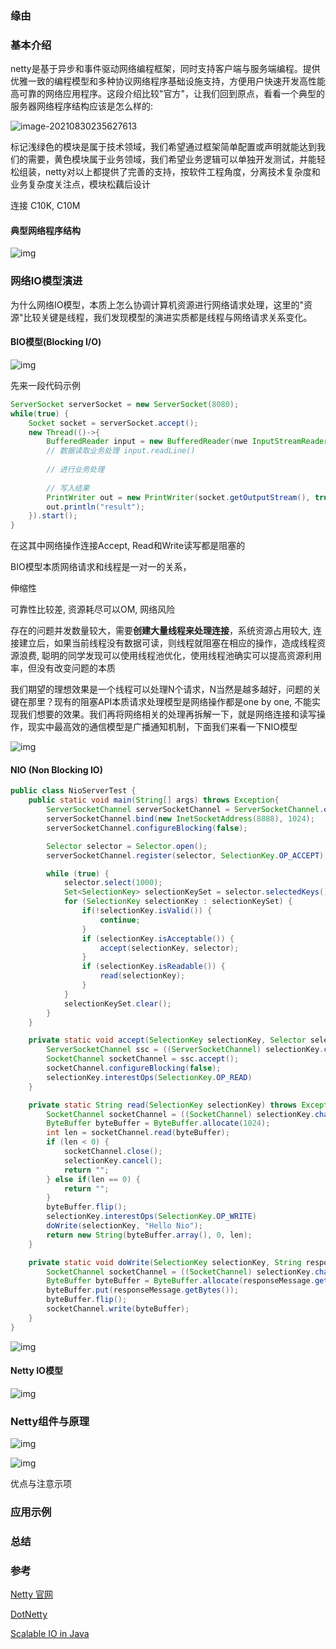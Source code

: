 ### 缘由

### 基本介绍

netty是基于异步和事件驱动网络编程框架，同时支持客户端与服务端编程。提供优雅一致的编程模型和多种协议网络程序基础设施支持，方便用户快速开发高性能高可靠的网络应用程序。这段介绍比较"官方"，让我们回到原点，看看一个典型的服务器网络程序结构应该是怎么样的:

![image-20210830235627613](D:\person\knowledge\java\netty\network_basic_struct.png)

 标记浅绿色的模块是属于技术领域，我们希望通过框架简单配置或声明就能达到我们的需要，黄色模块属于业务领域，我们希望业务逻辑可以单独开发测试，并能轻松组装，netty对以上都提供了完善的支持，按软件工程角度，分离技术复杂度和业务复杂度关注点，模块松藕后设计

连接 C10K, C10M

#### 典型网络程序结构

![img](https://netty.io/images/components.png)

### 网络IO模型演进

为什么网络IO模型，本质上怎么协调计算机资源进行网络请求处理，这里的"资源"比较关键是线程，我们发现模型的演进实质都是线程与网络请求关系变化。

#### BIO模型(Blocking I/O)

![img](https://static001.geekbang.org/resource/image/e7/e2/e712c37ea0483e9dde0d6efe76e687e2.png)

先来一段代码示例

```java
ServerSocket serverSocket = new ServerSocket(8080);        
while(true) {                                              
    Socket socket = serverSocket.accept();                 
    new Thread(()->{
        BufferedReader input = new BufferedReader(nwe InputStreamReader(socket.getInputStream()));
    	// 数据读取业务处理 input.readLine()
    
    	// 进行业务处理
    
    	// 写入结果
    	PrintWriter out = new PrintWriter(socket.getOutputStream(), true);
    	out.println("result");   
    }).start();                          
}
```

在这其中网络操作连接Accept, Read和Write读写都是阻塞的

BIO模型本质网络请求和线程是一对一的关系，

伸缩性 

可靠性比较差,  资源耗尽可以OM,  网络风险

存在的问题并发数量较大，需要**创建大量线程来处理连接**，系统资源占用较大, 连接建立后，如果当前线程没有数据可读，则线程就阻塞在相应的操作，造成线程资源浪费,  聪明的同学发现可以使用线程池优化，使用线程池确实可以提高资源利用率，但没有改变问题的本质

我们期望的理想效果是一个线程可以处理N个请求，N当然是越多越好，问题的关键在那里？现有的阻塞API本质请求处理模型是网络操作都是one by one, 不能实现我们想要的效果。我们再将网络相关的处理再拆解一下，就是网络连接和读写操作，现实中最高效的通信模型是广播通知机制，下面我们来看一下NIO模型

![img](https://static001.geekbang.org/resource/image/ea/1f/eafed0787b82b0b428e1ec0927029f1f.png)

#### NIO (Non Blocking IO)

```java
public class NioServerTest {
    public static void main(String[] args) throws Exception{
        ServerSocketChannel serverSocketChannel = ServerSocketChannel.open();
        serverSocketChannel.bind(new InetSocketAddress(8888), 1024);
        serverSocketChannel.configureBlocking(false);

        Selector selector = Selector.open();
        serverSocketChannel.register(selector, SelectionKey.OP_ACCEPT);

        while (true) {
            selector.select(1000);
            Set<SelectionKey> selectionKeySet = selector.selectedKeys();
            for (SelectionKey selectionKey : selectionKeySet) {
                if(!selectionKey.isValid()) {
                    continue;
                }
                if (selectionKey.isAcceptable()) {
                    accept(selectionKey, selector);
                }
                if (selectionKey.isReadable()) {
                    read(selectionKey);
                }
            }
            selectionKeySet.clear();
        }
    }

    private static void accept(SelectionKey selectionKey, Selector selector) throws Exception{
        ServerSocketChannel ssc = ((ServerSocketChannel) selectionKey.channel());
        SocketChannel socketChannel = ssc.accept();
        socketChannel.configureBlocking(false);
        selectionKey.interestOps(SelectionKey.OP_READ)
    }

    private static String read(SelectionKey selectionKey) throws Exception{
        SocketChannel socketChannel = ((SocketChannel) selectionKey.channel());
        ByteBuffer byteBuffer = ByteBuffer.allocate(1024);
        int len = socketChannel.read(byteBuffer);
        if (len < 0) {
            socketChannel.close();
            selectionKey.cancel();
            return "";
        } else if(len == 0) { 
            return "";
        }
        byteBuffer.flip();
        selectionKey.interestOps(SelectionKey.OP_WRITE)
        doWrite(selectionKey, "Hello Nio");
        return new String(byteBuffer.array(), 0, len);
    }

    private static void doWrite(SelectionKey selectionKey, String responseMessage) throws Exception{
        SocketChannel socketChannel = ((SocketChannel) selectionKey.channel());
        ByteBuffer byteBuffer = ByteBuffer.allocate(responseMessage.getBytes().length);
        byteBuffer.put(responseMessage.getBytes());
        byteBuffer.flip();
        socketChannel.write(byteBuffer);
    }
}

```

![img](https://img-blog.csdnimg.cn/20210304115743765.png?x-oss-process=image/watermark,type_ZmFuZ3poZW5naGVpdGk,shadow_10,text_aHR0cHM6Ly9ibG9nLmNzZG4ubmV0L0RlY2VtYmV0aW9u,size_16,color_FFFFFF,t_70#pic_center)

#### Netty IO模型

![img](https://static001.geekbang.org/resource/image/03/04/034756f1d76bb3af09e125de9f3c2f04.png)

### Netty组件与原理

![img](https://gimg2.baidu.com/image_search/src=http%3A%2F%2Fupload-images.jianshu.io%2Fupload_images%2F6099975-a745f8dbeb3a597c.png&refer=http%3A%2F%2Fupload-images.jianshu.io&app=2002&size=f9999,10000&q=a80&n=0&g=0n&fmt=jpeg?sec=1632869478&t=41a3d60424dbe1b7bbe5298ae0f7fb33)

![img](https://gimg2.baidu.com/image_search/src=http%3A%2F%2Ffile.yasinshaw.com%2F201907%2F11%2F4036B5EE5F8D.jpg&refer=http%3A%2F%2Ffile.yasinshaw.com&app=2002&size=f9999,10000&q=a80&n=0&g=0n&fmt=jpeg?sec=1632869447&t=8c7a16a87aeaef2f3c5357b22d7b9bf1)

优点与注意示项

### 应用示例

### 总结

### 参考

[Netty 官网](https://netty.io/)

[DotNetty](https://github.com/Azure/DotNett)

[Scalable IO in Java](http://gee.cs.oswego.edu/dl/cpjslides/nio.pdf)


